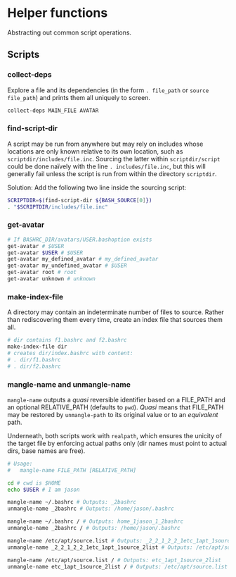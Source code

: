 # Helper functions

Abstracting out common script operations.

## Scripts

### collect-deps

Explore a file and its dependencies (in the form `. file_path` or `source file_path`)
and prints them all uniquely to screen.

```bash
collect-deps MAIN_FILE AVATAR
```

### find-script-dir

A script may be run from anywhere but may rely on includes whose locations are only known
relative to its own location, such as `scriptdir/includes/file.inc`. Sourcing the latter
within `scriptdir/script` could be done naïvely with the line `. includes/file.inc`, but
this will generally fail unless the script is run from within the directory `scriptdir`.

Solution: Add the following two line inside the sourcing script:

```bash
SCRIPTDIR=$(find-script-dir ${BASH_SOURCE[0]})
. "$SCRIPTDIR/includes/file.inc"
```

### get-avatar

```bash
# If BASHRC_DIR/avatars/USER.bashoption exists
get-avatar # $USER
get-avatar $USER # $USER
get-avatar my_defined_avatar # my_defined_avatar
get-avatar my_undefined_avatar # $USER
get-avatar root # root
get-avatar unknown # unknown
```

### make-index-file

A directory may contain an indeterminate number of files to source. Rather than rediscovering
them every time, create an index file that sources them all.

```bash
# dir contains f1.bashrc and f2.bashrc
make-index-file dir
# creates dir/index.bashrc with content:
# . dir/f1.bashrc
# . dir/f2.bashrc
```

### mangle-name and unmangle-name

`mangle-name` outputs a *quasi* reversible identifier based on a FILE_PATH and an optional
RELATIVE_PATH (defaults to `pwd`). *Quasi* means that FILE_PATH may be restored
by `unmangle-path` to its original value or to an *equivalent* path.

Underneath, both scripts work with `realpath`, which ensures the unicity of the target file
by enforcing actual paths only (dir names must point to actual dirs, base names are free).

```bash
# Usage:
#   mangle-name FILE_PATH [RELATIVE_PATH]

cd # cwd is $HOME
echo $USER # I am jason

mangle-name ~/.bashrc # Outputs: _2bashrc
unmangle-name _2bashrc # Outputs: /home/jason/.bashrc

mangle-name ~/.bashrc / # Outputs: home_1jason_1_2bashrc
unmangle-name _2bashrc / # Outputs: /home/jason/.bashrc

mangle-name /etc/apt/source.list # Outputs: _2_2_1_2_2_1etc_1apt_1source_2list
unmangle-name _2_2_1_2_2_1etc_1apt_1source_2list # Outputs: /etc/apt/source.list

mangle-name /etc/apt/source.list / # Outputs: etc_1apt_1source_2list
unmangle-name etc_1apt_1source_2list / # Outputs: /etc/apt/source.list
```
